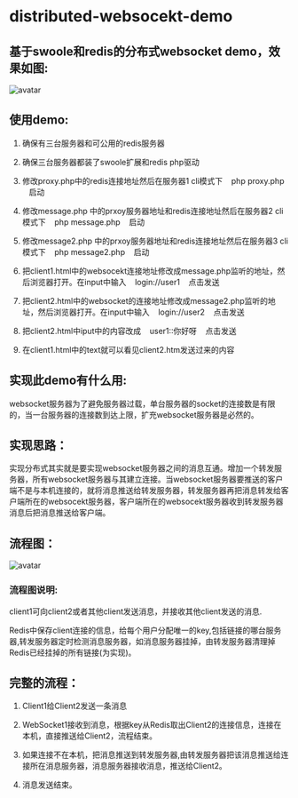 # distributed-websocekt-demo

## 基于swoole和redis的分布式websocket demo，效果如图:

![avatar](https://www.codingfish.xyz/wp-content/uploads/2018/05/demo.png)


## 使用demo:

1. 确保有三台服务器和可公用的redis服务器

2. 确保三台服务器都装了swoole扩展和redis php驱动

3. 修改proxy.php中的redis连接地址然后在服务器1 cli模式下 &nbsp;&nbsp; php proxy.php &nbsp;&nbsp; 启动

4. 修改message.php 中的prxoy服务器地址和redis连接地址然后在服务器2 cli模式下 &nbsp;&nbsp; php message.php &nbsp;&nbsp; 启动

5. 修改message2.php 中的prxoy服务器地址和redis连接地址然后在服务器3 cli模式下 &nbsp;&nbsp; php message2.php &nbsp;&nbsp; 启动

6. 把client1.html中的websocekt连接地址修改成message.php监听的地址，然后浏览器打开。在input中输入 &nbsp;&nbsp; login://user1 &nbsp;&nbsp; 点击发送

7. 把client2.html中的websocket的连接地址修改成message2.php监听的地址，然后浏览器打开。在input中输入 &nbsp;&nbsp; login://user2 &nbsp;&nbsp; 点击发送

8. 把client2.html中iput中的内容改成 &nbsp;&nbsp; user1::你好呀 &nbsp;&nbsp;  点击发送

9. 在client1.html中的text就可以看见client2.htm发送过来的内容

## 实现此demo有什么用:

websocket服务器为了避免服务器过载，单台服务器的socket的连接数是有限的，当一台服务器的连接数到达上限，扩充websocket服务器是必然的。

## 实现思路：

实现分布式其实就是要实现websocket服务器之间的消息互通。增加一个转发服务器，所有websocket服务器与其建立连接。当websocket服务器要推送的客户端不是与本机连接的，就将消息推送给转发服务器，转发服务器再把消息转发给客户端所在的websocekt服务器，客户端所在的websocekt服务器收到转发服务器消息后把消息推送给客户端。

## 流程图：

![avatar](https://www.codingfish.xyz/wp-content/uploads/2018/05/tccd.png)

### 流程图说明:

client1可向client2或者其他client发送消息，并接收其他client发送的消息.

Redis中保存client连接的信息，给每个用户分配唯一的key,包括链接的哪台服务器,转发服务器定时检测消息服务器，如消息服务器挂掉，由转发服务器清理掉Redis已经挂掉的所有链接(为实现)。


## 完整的流程：

1. Client1给Client2发送一条消息

2. WebSocket1接收到消息，根据key从Redis取出Client2的连接信息，连接在本机，直接推送给Client2，流程结束。

3. 如果连接不在本机，把消息推送到转发服务器,由转发服务器把该消息推送给连接所在消息服务器，消息服务器接收消息，推送给Client2。

4. 消息发送结束。

